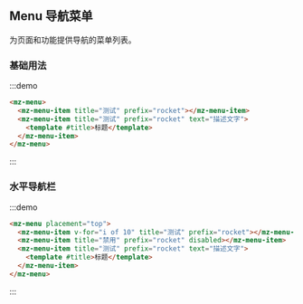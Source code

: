 ## Menu 导航菜单

为页面和功能提供导航的菜单列表。

### 基础用法
:::demo
```html
<mz-menu>
  <mz-menu-item title="测试" prefix="rocket"></mz-menu-item>
  <mz-menu-item title="测试" prefix="rocket" text="描述文字">
    <template #title>标题</template>
  </mz-menu-item>
</mz-menu>
```
:::

### 水平导航栏

:::demo
```html
<mz-menu placement="top">
  <mz-menu-item v-for="i of 10" title="测试" prefix="rocket"></mz-menu-item>
  <mz-menu-item title="禁用" prefix="rocket" disabled></mz-menu-item>
  <mz-menu-item title="测试" prefix="rocket" text="描述文字">
    <template #title>标题</template>
  </mz-menu-item>
</mz-menu>
```
:::
